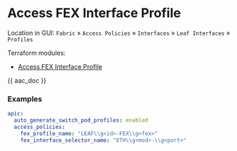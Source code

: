 # Access FEX Interface Profile

Location in GUI:
`Fabric` » `Access Policies` » `Interfaces` » `Leaf Interfaces` » `Profiles`

Terraform modules:

* [Access FEX Interface Profile](https://github.com/netascode/terraform-aci-access-fex-interface-profile)

{{ aac_doc }}
### Examples

```yaml
apic:
  auto_generate_switch_pod_profiles: enabled
  access_policies:
    fex_profile_name: "LEAF\\g<id>-FEX\\g<fex>"
    fex_interface_selector_name: "ETH\\g<mod>-\\g<port>"
```
